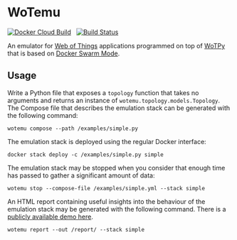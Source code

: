 # WoTemu

[![Docker Cloud Build](https://img.shields.io/docker/cloud/build/agmangas/wotemu)](https://hub.docker.com/r/agmangas/wotemu) &nbsp; [![Build Status](https://travis-ci.com/agmangas/wotemu.svg?branch=master)](https://travis-ci.com/agmangas/wotemu)

An emulator for [Web of Things](https://www.w3.org/WoT/) applications programmed on top of [WoTPy](https://pypi.org/project/wotpy/) that is based on [Docker Swarm Mode](https://docs.docker.com/engine/swarm/).

## Usage

Write a Python file that exposes a `topology` function that takes no arguments and returns an instance of `wotemu.topology.models.Topology`. The Compose file that describes the emulation stack can be generated with the following command:

```
wotemu compose --path /examples/simple.py
```

The emulation stack is deployed using the regular Docker interface:

```
docker stack deploy -c /examples/simple.py simple
```

The emulation stack may be stopped when you consider that enough time has passed to gather a significant amount of data:

```
wotemu stop --compose-file /examples/simple.yml --stack simple
```

An HTML report containing useful insights into the behaviour of the emulation stack may be generated with the following command. There is a [publicly available demo here](https://agmangas.github.io/demo-wotemu-report/).

```
wotemu report --out /report/ --stack simple
```